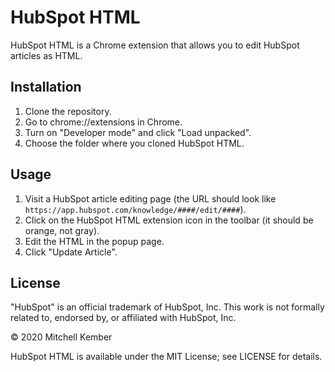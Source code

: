 # HubSpot HTML

HubSpot HTML is a Chrome extension that allows you to edit HubSpot articles as HTML.

## Installation

1. Clone the repository.
2. Go to chrome://extensions in Chrome.
3. Turn on "Developer mode" and click "Load unpacked".
4. Choose the folder where you cloned HubSpot HTML.

## Usage

1. Visit a HubSpot article editing page (the URL should look like `https://app.hubspot.com/knowledge/####/edit/####`).
2. Click on the HubSpot HTML extension icon in the toolbar (it should be orange, not gray).
3. Edit the HTML in the popup page.
4. Click "Update Article".

## License

"HubSpot" is an official trademark of HubSpot, Inc. This work is not formally related to, endorsed by, or affiliated with HubSpot, Inc.

© 2020 Mitchell Kember

HubSpot HTML is available under the MIT License; see LICENSE for details.
